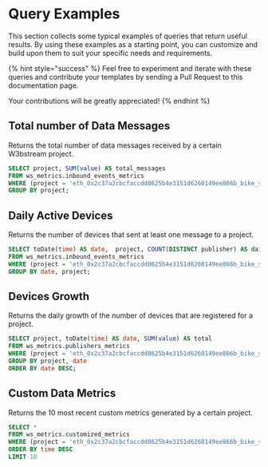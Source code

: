 # Query Examples

This section collects some typical examples of queries that return useful results. By using these examples as a starting point, you can customize and build upon them to suit your specific needs and requirements.

{% hint style="success" %}
Feel free to experiment and iterate with these queries and contribute your templates by sending a Pull Request to this documentation page.&#x20;

Your contributions will be greatly appreciated!
{% endhint %}

## Total number of Data Messages

Returns the total number of data messages received by a certain W3bstream project.

```sql
SELECT project, SUM(value) AS total_messages
FROM ws_metrics.inbound_events_metrics
WHERE (project = 'eth_0x2c37a2cbcfaccdd0625b4e3151d6260149ee866b_bike_sharing')
GROUP BY project;
```

## Daily Active Devices

Returns the number of devices that sent at least one message to a project.

```sql
SELECT toDate(time) AS date,  project, COUNT(DISTINCT publisher) AS daily_total_messages
FROM ws_metrics.inbound_events_metrics
WHERE (project = 'eth_0x2c37a2cbcfaccdd0625b4e3151d6260149ee866b_bike_sharing')
GROUP BY date, project;
```

## Devices Growth

Returns the daily growth of the number of devices that are registered for a project.

```sql
SELECT project, toDate(time) AS date, SUM(value) AS total
FROM ws_metrics.publishers_metrics
WHERE (project = 'eth_0x2c37a2cbcfaccdd0625b4e3151d6260149ee866b_bike_sharing')
GROUP BY project, date
ORDER BY date DESC;
```

## Custom Data Metrics

Returns the 10 most recent custom metrics generated by a certain project.

```sql
SELECT *
FROM ws_metrics.customized_metrics 
WHERE (project = 'eth_0x2c37a2cbcfaccdd0625b4e3151d6260149ee866b_bike_sharing')
ORDER BY time DESC
LIMIT 10
```
